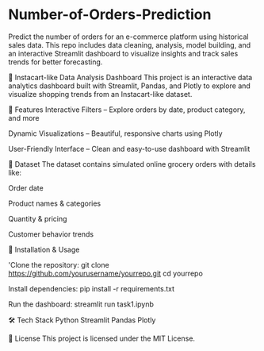 # Number-of-Orders-Prediction
Predict the number of orders for an e-commerce platform using historical sales data. This repo includes data cleaning, analysis, model building, and an interactive Streamlit dashboard to visualize insights and track sales trends for better forecasting.


🛒 Instacart-like Data Analysis Dashboard
This project is an interactive data analytics dashboard built with Streamlit, Pandas, and Plotly to explore and visualize shopping trends from an Instacart-like dataset.

📌 Features
Interactive Filters – Explore orders by date, product category, and more

Dynamic Visualizations – Beautiful, responsive charts using Plotly

User-Friendly Interface – Clean and easy-to-use dashboard with Streamlit

📂 Dataset
The dataset contains simulated online grocery orders with details like:

Order date

Product names & categories

Quantity & pricing

Customer behavior trends

🚀 Installation & Usage

'Clone the repository:
git clone https://github.com/yourusername/yourrepo.git
cd yourrepo

Install dependencies:
pip install -r requirements.txt

Run the dashboard:
streamlit run task1.ipynb

🛠 Tech Stack
Python
Streamlit
Pandas
Plotly

📜 License
This project is licensed under the MIT License.
